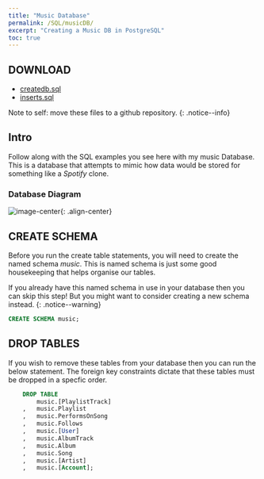 ```yaml
---
title: "Music Database"
permalink: /SQL/musicDB/
excerpt: "Creating a Music DB in PostgreSQL"
toc: true
---
```


## DOWNLOAD

* [createdb.sql](/SQL/musicDB/createdb.sql)
* [inserts.sql](/SQL/musicDB/inserts.sql)

Note to self: move these files to a github repository.
{: .notice--info}

## Intro

Follow along with the SQL examples you see here with my music Database.
This is a database that attempts to mimic how data would be stored for something like a _Spotify_ clone.

### Database Diagram

![image-center](/SQL/musicDB/DatabaseDiagram.png){: .align-center}

## CREATE SCHEMA

Before you run the create table statements, you will need to create the named schema _music_. 
This is named schema is just some good housekeeping that helps organise our tables.

If you already have this named schema in use in your database then you can skip this step! But you might want to consider creating a new schema instead.
{: .notice--warning}

```sql
CREATE SCHEMA music;
```

## DROP TABLES

If you wish to remove these tables from your database then you can run the below statement.
The foreign key constraints dictate that these tables must be dropped in a specfic order.

```sql
	DROP TABLE 
		music.[PlaylistTrack]
	,	music.Playlist		
	,	music.PerformsOnSong	
	,	music.Follows
	,	music.[User]		
	,	music.AlbumTrack		
	,	music.Album		
	,	music.Song		 
	,	music.[Artist]		
	,	music.[Account];	
```

